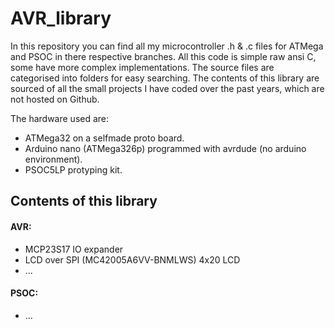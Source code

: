 # AVR_library

In this repository you can find all my microcontroller .h & .c files for ATMega and PSOC in there respective branches.
All this code is simple raw ansi C, some have more complex implementations.
The source files are categorised into folders for easy searching.
The contents of this library are sourced of all the small projects I have coded over the past years, which are not hosted on Github.

The hardware used are:
- ATMega32 on a selfmade proto board.
- Arduino nano (ATMega326p) programmed with avrdude (no arduino environment).
- PSOC5LP protyping kit.

## Contents of this library
#### AVR:
- MCP23S17 IO expander
- LCD over SPI (MC42005A6VV-BNMLWS) 4x20 LCD
- ...

#### PSOC:
- ...
